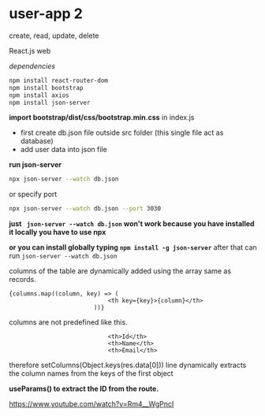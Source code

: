 # user-app 2

create, read, update, delete

React.js web

_dependencies_

```bash
npm install react-router-dom
npm install bootstrap
npm install axios
npm install json-server
```
**import bootstrap/dist/css/bootstrap.min.css** in index.js
- first create db.json file outside src folder  (this single file act as database)
- add user data into json file

**run json-server**
```bash
npx json-server --watch db.json
```
or 
specify port
```bash
npx json-server --watch db.json --port 3030
```

**just ``` json-server --watch db.json``` won't work  because you have installed it locally you have to use npx** 

**or you can install globally typing ```npm install -g json-server```** 
after that can run ```json-server --watch db.json```

columns of the table are dynamically added using the array same as records.
```
{columns.map((column, key) => (
                            <th key={key}>{column}</th>
                        ))}
```
columns are not predefined like this.
```
                            <th>Id</th>
                            <th>Name</th>
                            <th>Email</th>
```
therefore setColumns(Object.keys(res.data[0])) line dynamically extracts the column names from the keys of the first object

**useParams() to extract the ID from the route.** 

https://www.youtube.com/watch?v=Rm4__WgPncI
